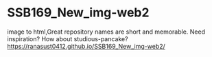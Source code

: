 # SSB169_New_img-web2
image to html,Great repository names are short and memorable. Need inspiration? How about studious-pancake?
https://ranasust0412.github.io/SSB169_New_img-web2/
